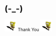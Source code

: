 # (-_-)

<img src="/static/sponge.gif" width="40" /> Thank You <img src="/static/sponge.gif" width="40" height="40" />
